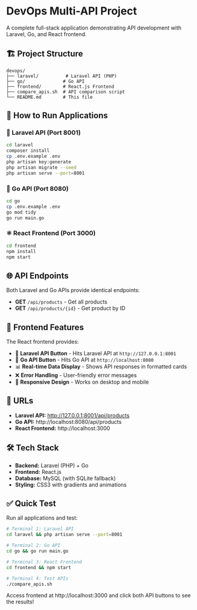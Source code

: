 # DevOps Multi-API Project

A complete full-stack application demonstrating API development with Laravel, Go, and React frontend.

## 🏗️ Project Structure

```
devops/
├── laravel/          # Laravel API (PHP)
├── go/              # Go API 
├── frontend/        # React.js Frontend
├── compare_apis.sh  # API comparison script
└── README.md        # This file
```

## 🚀 How to Run Applications

### 🐘 Laravel API (Port 8001)
```bash
cd laravel
composer install
cp .env.example .env
php artisan key:generate
php artisan migrate --seed
php artisan serve --port=8001
```

### 🐹 Go API (Port 8080)
```bash
cd go
cp .env.example .env
go mod tidy
go run main.go
```

### ⚛️ React Frontend (Port 3000)
```bash
cd frontend
npm install
npm start
```

## 🌐 API Endpoints

Both Laravel and Go APIs provide identical endpoints:

- **GET** `/api/products` - Get all products
- **GET** `/api/products/{id}` - Get product by ID

## 🎯 Frontend Features

The React frontend provides:
- 🐘 **Laravel API Button** - Hits Laravel API at `http://127.0.0.1:8001`
- 🐹 **Go API Button** - Hits Go API at `http://localhost:8080`  
- 📊 **Real-time Data Display** - Shows API responses in formatted cards
- ❌ **Error Handling** - User-friendly error messages
- 📱 **Responsive Design** - Works on desktop and mobile

## 🔗 URLs

- **Laravel API:** http://127.0.0.1:8001/api/products
- **Go API:** http://localhost:8080/api/products  
- **React Frontend:** http://localhost:3000

## 🛠️ Tech Stack

- **Backend:** Laravel (PHP) + Go
- **Frontend:** React.js
- **Database:** MySQL (with SQLite fallback)
- **Styling:** CSS3 with gradients and animations

## ✅ Quick Test

Run all applications and test:

```bash
# Terminal 1: Laravel API
cd laravel && php artisan serve --port=8001

# Terminal 2: Go API  
cd go && go run main.go

# Terminal 3: React Frontend
cd frontend && npm start

# Terminal 4: Test APIs
./compare_apis.sh
```

Access frontend at http://localhost:3000 and click both API buttons to see the results!